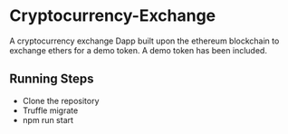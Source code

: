 # Cryptocurrency-Exchange
A cryptocurrency exchange Dapp built upon the ethereum blockchain to exchange ethers for a demo token. A demo token has been included.
## Running Steps
* Clone the repository
* Truffle migrate
* npm run start
